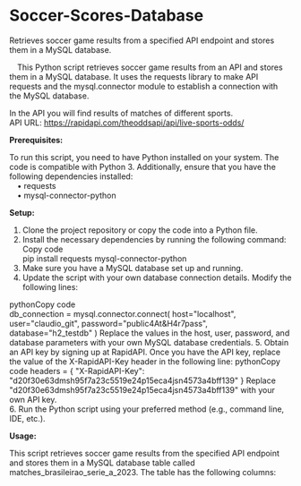 # Soccer-Scores-Database
Retrieves soccer game results from a specified API endpoint and stores them in a MySQL database.  
  
&emsp;This Python script retrieves soccer game results from an API and stores them in a MySQL database. It uses the requests library to make API requests and the mysql.connector module to establish a connection with the MySQL database.  

In the API you will find results of matches of different sports.  
API URL: https://rapidapi.com/theoddsapi/api/live-sports-odds/  

<b>Prerequisites:  </b>  
  
To run this script, you need to have Python installed on your system. The code is compatible with Python 3. Additionally, ensure that you have the following dependencies installed:  
&emsp;•	requests  
&emsp;•	mysql-connector-python  

<b>Setup:  </b>  
1.	Clone the project repository or copy the code into a Python file.  
2.	Install the necessary dependencies by running the following command:  
Copy code  
pip install requests mysql-connector-python   
3.	Make sure you have a MySQL database set up and running.  
4.	Update the script with your own database connection details. Modify the following lines:  







pythonCopy code  
db_connection = mysql.connector.connect( host="localhost", user="claudio_git", password="public4At&H4r7pass", database="h2_testdb" ) 
Replace the values in the host, user, password, and database parameters with your own MySQL database credentials.
5.	Obtain an API key by signing up at RapidAPI. Once you have the API key, replace the value of the X-RapidAPI-Key header in the following line:
pythonCopy code
headers = { "X-RapidAPI-Key": "d20f30e63dmsh95f7a23c5519e24p15eca4jsn4573a4bff139" } 
Replace "d20f30e63dmsh95f7a23c5519e24p15eca4jsn4573a4bff139" with your own API key.  
6.	Run the Python script using your preferred method (e.g., command line, IDE, etc.).  

<b>Usage:  </b>  
  
This script retrieves soccer game results from the specified API endpoint and stores them in a MySQL database table called matches_brasileirao_serie_a_2023. The table has the following columns: